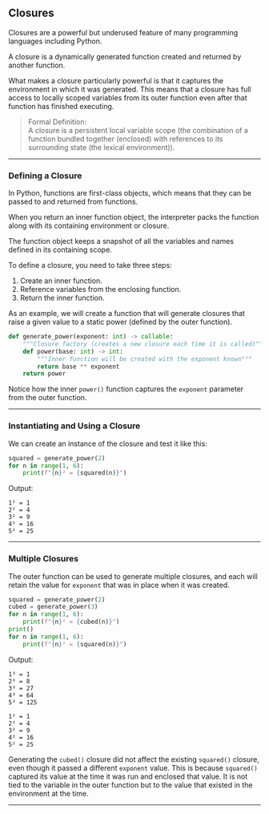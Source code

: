 ## Closures

Closures are a powerful but underused feature of many programming languages
including Python.

A closure is a dynamically generated function created and returned by another
function.

What makes a closure particularly powerful is that it captures the environment
in which it was generated. This means that a closure has full access to 
locally scoped variables from its outer function even after that function has
finished executing.

> Formal Definition:  
> A closure is a persistent local variable scope (the combination of a 
> function  bundled together (enclosed) with references to its surrounding 
> state (the lexical environment)).

---

### Defining a Closure

In Python, functions are first-class objects, which means that they can be
passed to and returned from functions.

When you return an inner function object, the interpreter packs the function 
along with its containing environment or closure.

The function object keeps a snapshot of all the variables and names defined 
in its containing scope.

To define a closure, you need to take three steps:

1. Create an inner function.
2. Reference variables from the enclosing function.
3. Return the inner function.

As an example, we will create a function that will generate closures that
raise a given value to a static power (defined by the outer function).

```python
def generate_power(exponent: int) -> callable:
    """Closure factory (creates a new closure each time it is called)"""
    def power(base: int) -> int:
        """Inner function will be created with the exponent known"""
        return base ** exponent
    return power
```

Notice how the inner `power()` function captures the `exponent` parameter from
the outer function.

---

### Instantiating and Using a Closure

We can create an instance of the closure and test it like this:

```python
squared = generate_power(2)
for n in range(1, 6):
    print(f"{n}² = {squared(n)}")
```

Output:

```
1² = 1
2² = 4
3² = 9
4² = 16
5² = 25
```

---

### Multiple Closures

The outer function can be used to generate multiple closures, and each will
retain the value for `exponent` that was in place when it was created.

```python
squared = generate_power(2)
cubed = generate_power(3)
for n in range(1, 6):
    print(f"{n}² = {cubed(n)}")
print()
for n in range(1, 6):
    print(f"{n}² = {squared(n)}")
```

Output:

```
1³ = 1
2³ = 8
3³ = 27
4³ = 64
5³ = 125

1² = 1
2² = 4
3² = 9
4² = 16
5² = 25
```

Generating the `cubed()` closure did not affect the existing `squared()` 
closure, even though it passed a different `exponent` value. This is because
`squared()` captured its value at the time it was run and enclosed that value.
It is not tied to the variable in the outer function but to the value that 
existed in the environment at the time.

---
